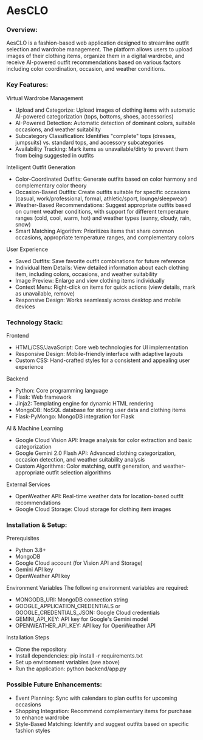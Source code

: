 # AesCLO

### Overview:

AesCLO is a fashion-based web application designed to streamline outfit selection and wardrobe management. The platform allows users to upload images of their clothing items, organize them in a digital wardrobe, and receive AI-powered outfit recommendations based on various factors including color coordination, occasion, and weather conditions.


### Key Features:

  Virtual Wardrobe Management
  
  - Upload and Categorize: Upload images of clothing items with automatic AI-powered categorization (tops, bottoms, shoes, accessories)
  - AI-Powered Detection: Automatic detection of dominant colors, suitable occasions, and weather suitability
  - Subcategory Classification: Identifies "complete" tops (dresses, jumpsuits) vs. standard tops, and accessory subcategories
  - Availability Tracking: Mark items as unavailable/dirty to prevent them from being suggested in outfits

  Intelligent Outfit Generation
  
  - Color-Coordinated Outfits: Generate outfits based on color harmony and complementary color theory
  - Occasion-Based Outfits: Create outfits suitable for specific occasions (casual, work/professional, formal, athletic/sport, lounge/sleepwear)
  - Weather-Based Recommendations: Suggest appropriate outfits based on current weather conditions, with support for different temperature ranges (cold, cool, warm, hot) and weather types (sunny, cloudy, rain, snow)
  - Smart Matching Algorithm: Prioritizes items that share common occasions, appropriate temperature ranges, and complementary colors

  User Experience
  
  - Saved Outfits: Save favorite outfit combinations for future reference
  - Individual Item Details: View detailed information about each clothing item, including colors, occasions, and weather suitability
  - Image Preview: Enlarge and view clothing items individually
  - Context Menu: Right-click on items for quick actions (view details, mark as unavailable, remove)
  - Responsive Design: Works seamlessly across desktop and mobile devices


### Technology Stack:

  Frontend
  
  - HTML/CSS/JavaScript: Core web technologies for UI implementation
  - Responsive Design: Mobile-friendly interface with adaptive layouts
  - Custom CSS: Hand-crafted styles for a consistent and appealing user experience

  Backend
  
  - Python: Core programming language
  - Flask: Web framework
  - Jinja2: Templating engine for dynamic HTML rendering
  - MongoDB: NoSQL database for storing user data and clothing items
  - Flask-PyMongo: MongoDB integration for Flask

  AI & Machine Learning
  
  - Google Cloud Vision API: Image analysis for color extraction and basic categorization
  - Google Gemini 2.0 Flash API: Advanced clothing categorization, occasion detection, and weather suitability analysis
  - Custom Algorithms: Color matching, outfit generation, and weather-appropriate outfit selection algorithms

  External Services
  
  - OpenWeather API: Real-time weather data for location-based outfit recommendations
  - Google Cloud Storage: Cloud storage for clothing item images


### Installation & Setup:

  Prerequisites
  
  - Python 3.8+
  - MongoDB
  - Google Cloud account (for Vision API and Storage)
  - Gemini API key
  - OpenWeather API key

  Environment Variables
  The following environment variables are required:
  
  - MONGODB_URI: MongoDB connection string
  - GOOGLE_APPLICATION_CREDENTIALS or GOOGLE_CREDENTIALS_JSON: Google Cloud credentials
  - GEMINI_API_KEY: API key for Google's Gemini model
  - OPENWEATHER_API_KEY: API key for OpenWeather API

  Installation Steps
  
  - Clone the repository
  - Install dependencies: pip install -r requirements.txt
  - Set up environment variables (see above)
  - Run the application: python backend/app.py


### Possible Future Enhancements:
  
- Event Planning: Sync with calendars to plan outfits for upcoming occasions
- Shopping Integration: Recommend complementary items for purchase to enhance wardrobe
- Style-Based Matching: Identify and suggest outfits based on specific fashion styles
